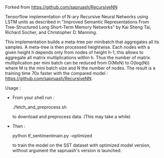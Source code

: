 Forked from 
https://github.com/sapruash/RecursiveNN

Tensorflow implementation of N-ary Recursive Neural Networks using LSTM units as
described in "Improved Semantic Representations From Tree-Structured Long Short-Term Memory Networks" by Kai Sheng Tai, Richard Socher, and Christopher D. Manning.

This implementation builds a meta-tree per minibatch that aggregates all its samples. 
A meta-tree is then processed heightwise. Each nodes with a given height h depends 
only from nodes of height h-1, this allows to aggregate all matrix mutliplications within h. 
Thus the number of matrix multiplication per mini batch can be reduced from O(MxN) to O(log(N)) where M is the mini batch size and N the number of nodes.
The result is a training time 70x faster with the compared model : https://github.com/sapruash/RecursiveNN.

Usage :

- From your shell run : 

    ./fetch_and_preprocess.sh 
    
  to download and preprocess data. (This may take a while)
- Then : 
    
    python tf_sentimentmain.py -optimized

  to train the model on the SST dataset with optimized model version, without argument the sapruash's version is launched.




